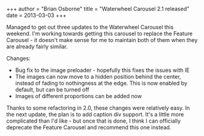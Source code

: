 +++
author = "Brian Osborne"
title = "Waterwheel Carousel 2.1 released"
date = 2013-03-03
+++

Managed to get out three updates to the Waterwheel Carousel this weekend. I'm working towards getting this carousel to replace the Feature Carousel - it doesn't make sense for me to maintain both of them when they are already fairly similar.

Changes:
*   Bug fix to the image preloader - hopefully this fixes the issues with IE
*   The images can now move to a hidden position behind the center, instead of fading to nothingness at the edge. This is now enabled by default, but can be turned off
*   Images of different proportions can be added now

Thanks to some refactoring in 2.0, these changes were relatively easy. In the next update, the plan is to add caption div support. It's a little more complicated than I'd like - but once that is done, I think I can officially deprecate the Feature Carousel and recommend this one instead.